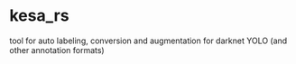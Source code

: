 # kesa_rs
tool for auto labeling, conversion and augmentation for darknet YOLO (and other annotation formats)
